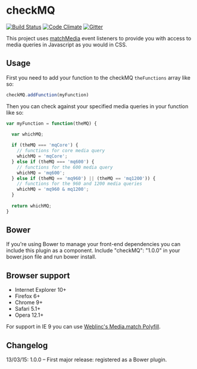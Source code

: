 # checkMQ

[![Build Status](https://travis-ci.org/jonnyhaynes/checkMQ.svg)](https://travis-ci.org/jonnyhaynes/checkMQ) [![Code Climate](https://codeclimate.com/github/jonnyhaynes/checkMQ/badges/gpa.svg)](https://codeclimate.com/github/jonnyhaynes/checkMQ) [![Gitter](https://badges.gitter.im/Join%20Chat.svg)](https://gitter.im/jonnyhaynes/checkMQ?utm_source=badge&utm_medium=badge&utm_campaign=pr-badge)

This project uses [matchMedia](https://developer.mozilla.org/en-US/docs/Web/API/Window/matchMedia) event listeners to provide you with access to media queries in Javascript as you would in CSS.

## Usage

First you need to add your function to the checkMQ `theFunctions` array like so:

```javascript
checkMQ.addFunction(myFunction)
```

Then you can check against your specified media queries in your function like so:

```javascript
var myFunction = function(theMQ) {
  
  var whichMQ;

  if (theMQ === 'mqCore') {
    // functions for core media query
    whichMQ = 'mqCore';
  } else if (theMQ === 'mq600') {
    // functions for the 600 media query
    whichMQ = 'mq600';
  } else if (theMQ == 'mq960') || (theMQ == 'mq1200')) {
    // functions for the 960 and 1200 media queries
    whichMQ = 'mq960 & mq1200';
  }
  
  return whichMQ;
}
```

## Bower

If you're using Bower to manage your front-end dependencies you can include this plugin as a component. Include "checkMQ": "1.0.0" in your bower.json file and run bower install.

## Browser support

* Internet Explorer 10+
* Firefox 6+
* Chrome 9+
* Safari 5.1+
* Opera 12.1+

For support in IE 9 you can use [Weblinc's Media.match Polyfill](https://github.com/weblinc/media-match).

## Changelog

13/03/15: 1.0.0 – First major release: registered as a Bower plugin.
